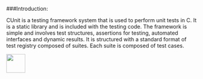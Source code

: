 ###Introduction:
   <p>CUnit is a testing framework system that is used to perform unit tests in C. 
   It is a static library and is included with the testing code.
   The framework is simple and involves test structures, assertions for testing, automated interfaces and dynamic results.
   It is structured with a standard format of test registry composed of suites. 
 Each suite is composed of test cases.</p>


[<img src="https://cloud.githubusercontent.com/assets/14101008/10718969/e5b6db32-7b43-11e5-886a-b848ca79f105.png" width="50" height="50"></img>](https://github.com/hariniiyer/CSCI-5828_Presentation2_Testing-Frameworks/blob/master/CUnitorg.md)
